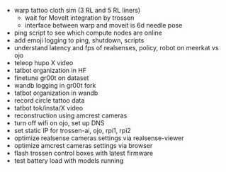 - warp tattoo cloth sim (3 RL and 5 RL liners)
   - wait for MoveIt integration by trossen
   - interface between warp and moveit is 6d needle pose
- ping script to see which compute nodes are online
- add emoji logging to ping, shutdown, scripts
- understand latency and fps of realsenses, policy, robot on meerkat vs ojo
- teleop hupo X video
- tatbot organization in HF
- finetune gr00t on dataset
- wandb logging in gr00t fork
- tatbot organization in wandb
- record circle tattoo data
- tatbot tok/insta/X video
- reconstruction using amcrest cameras
- turn off wifi on ojo, set up DNS
- set static IP for trossen-ai, ojo, rpi1, rpi2
- optimize realsense cameras settings via realsense-viewer
- optimize amcrest cameras settings via browser
- flash trossen control boxes with latest firmware
- test battery load with models running